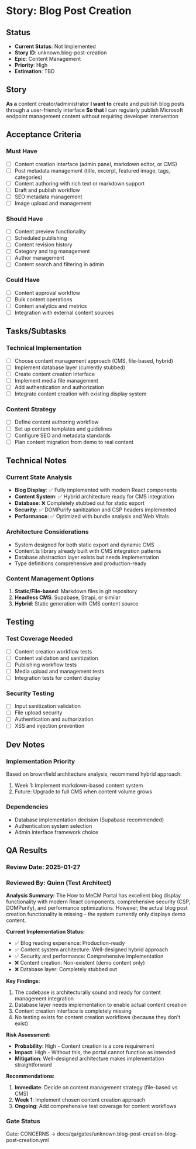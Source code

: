 # Story: Blog Post Creation

## Status

- **Current Status**: Not Implemented
- **Story ID**: unknown.blog-post-creation
- **Epic**: Content Management
- **Priority**: High
- **Estimation**: TBD

## Story

**As a** content creator/administrator **I want to** create and publish blog
posts through a user-friendly interface **So that** I can regularly publish
Microsoft endpoint management content without requiring developer intervention

## Acceptance Criteria

### Must Have

- [ ] Content creation interface (admin panel, markdown editor, or CMS)
- [ ] Post metadata management (title, excerpt, featured image, tags,
      categories)
- [ ] Content authoring with rich text or markdown support
- [ ] Draft and publish workflow
- [ ] SEO metadata management
- [ ] Image upload and management

### Should Have

- [ ] Content preview functionality
- [ ] Scheduled publishing
- [ ] Content revision history
- [ ] Category and tag management
- [ ] Author management
- [ ] Content search and filtering in admin

### Could Have

- [ ] Content approval workflow
- [ ] Bulk content operations
- [ ] Content analytics and metrics
- [ ] Integration with external content sources

## Tasks/Subtasks

### Technical Implementation

- [ ] Choose content management approach (CMS, file-based, hybrid)
- [ ] Implement database layer (currently stubbed)
- [ ] Create content creation interface
- [ ] Implement media file management
- [ ] Add authentication and authorization
- [ ] Integrate content creation with existing display system

### Content Strategy

- [ ] Define content authoring workflow
- [ ] Set up content templates and guidelines
- [ ] Configure SEO and metadata standards
- [ ] Plan content migration from demo to real content

## Technical Notes

### Current State Analysis

- **Blog Display**: ✅ Fully implemented with modern React components
- **Content System**: ✅ Hybrid architecture ready for CMS integration
- **Database**: ❌ Completely stubbed out for static export
- **Security**: ✅ DOMPurify sanitization and CSP headers implemented
- **Performance**: ✅ Optimized with bundle analysis and Web Vitals

### Architecture Considerations

- System designed for both static export and dynamic CMS
- Content.ts library already built with CMS integration patterns
- Database abstraction layer exists but needs implementation
- Type definitions comprehensive and production-ready

### Content Management Options

1. **Static/File-based**: Markdown files in git repository
2. **Headless CMS**: Supabase, Strapi, or similar
3. **Hybrid**: Static generation with CMS content source

## Testing

### Test Coverage Needed

- [ ] Content creation workflow tests
- [ ] Content validation and sanitization
- [ ] Publishing workflow tests
- [ ] Media upload and management tests
- [ ] Integration tests for content display

### Security Testing

- [ ] Input sanitization validation
- [ ] File upload security
- [ ] Authentication and authorization
- [ ] XSS and injection prevention

## Dev Notes

### Implementation Priority

Based on brownfield architecture analysis, recommend hybrid approach:

1. Week 1: Implement markdown-based content system
2. Future: Upgrade to full CMS when content volume grows

### Dependencies

- Database implementation decision (Supabase recommended)
- Authentication system selection
- Admin interface framework choice

## QA Results

### Review Date: 2025-01-27

### Reviewed By: Quinn (Test Architect)

**Analysis Summary:** The How to MeCM Portal has excellent blog display
functionality with modern React components, comprehensive security (CSP,
DOMPurify), and performance optimizations. However, the actual blog post
creation functionality is missing - the system currently only displays demo
content.

**Current Implementation Status:**

- ✅ Blog reading experience: Production-ready
- ✅ Content system architecture: Well-designed hybrid approach
- ✅ Security and performance: Comprehensive implementation
- ❌ Content creation: Non-existent (demo content only)
- ❌ Database layer: Completely stubbed out

**Key Findings:**

1. The codebase is architecturally sound and ready for content management
   integration
2. Database layer needs implementation to enable actual content creation
3. Content creation interface is completely missing
4. No testing exists for content creation workflows (because they don't exist)

**Risk Assessment:**

- **Probability**: High - Content creation is a core requirement
- **Impact**: High - Without this, the portal cannot function as intended
- **Mitigation**: Well-designed architecture makes implementation
  straightforward

**Recommendations:**

1. **Immediate**: Decide on content management strategy (file-based vs CMS)
2. **Week 1**: Implement chosen content creation approach
3. **Ongoing**: Add comprehensive test coverage for content workflows

### Gate Status

Gate: CONCERNS → docs/qa/gates/unknown.blog-post-creation-blog-post-creation.yml
